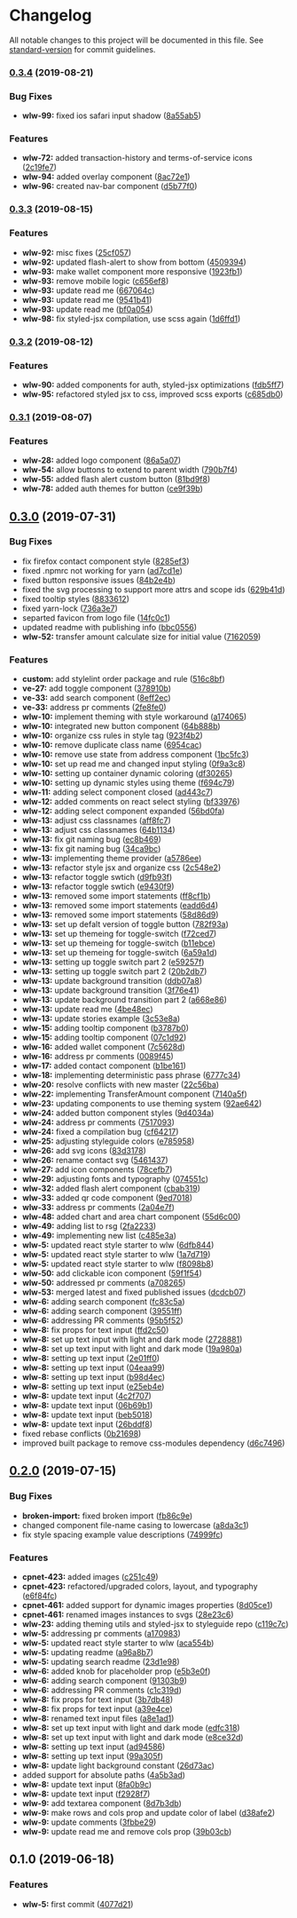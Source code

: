 # Changelog

All notable changes to this project will be documented in this file. See [standard-version](https://github.com/conventional-changelog/standard-version) for commit guidelines.

### [0.3.4](https://bitbucket.org/CodeParticle/whitelabelwallet.styleguide/compare/v0.3.3...v0.3.4) (2019-08-21)


### Bug Fixes

* **wlw-99:** fixed ios safari input shadow ([8a55ab5](https://bitbucket.org/CodeParticle/whitelabelwallet.styleguide/commits/8a55ab5))


### Features

* **wlw-72:** added transaction-history and terms-of-service icons ([2c19fe7](https://bitbucket.org/CodeParticle/whitelabelwallet.styleguide/commits/2c19fe7))
* **wlw-94:** added overlay component ([8ac72e1](https://bitbucket.org/CodeParticle/whitelabelwallet.styleguide/commits/8ac72e1))
* **wlw-96:** created nav-bar component ([d5b77f0](https://bitbucket.org/CodeParticle/whitelabelwallet.styleguide/commits/d5b77f0))



### [0.3.3](https://bitbucket.org/CodeParticle/whitelabelwallet.styleguide/compare/v0.3.2...v0.3.3) (2019-08-15)


### Features

* **wlw-92:** misc fixes ([25cf057](https://bitbucket.org/CodeParticle/whitelabelwallet.styleguide/commits/25cf057))
* **wlw-92:** updated flash-alert to show from bottom ([4509394](https://bitbucket.org/CodeParticle/whitelabelwallet.styleguide/commits/4509394))
* **wlw-93:** make wallet component more responsive ([1923fb1](https://bitbucket.org/CodeParticle/whitelabelwallet.styleguide/commits/1923fb1))
* **wlw-93:** remove mobile logic ([c656ef8](https://bitbucket.org/CodeParticle/whitelabelwallet.styleguide/commits/c656ef8))
* **wlw-93:** update read me ([667064c](https://bitbucket.org/CodeParticle/whitelabelwallet.styleguide/commits/667064c))
* **wlw-93:** update read me ([9541b41](https://bitbucket.org/CodeParticle/whitelabelwallet.styleguide/commits/9541b41))
* **wlw-93:** update read me ([bf0a054](https://bitbucket.org/CodeParticle/whitelabelwallet.styleguide/commits/bf0a054))
* **wlw-98:** fix styled-jsx compilation, use scss again ([1d6ffd1](https://bitbucket.org/CodeParticle/whitelabelwallet.styleguide/commits/1d6ffd1))



### [0.3.2](https://bitbucket.org/CodeParticle/whitelabelwallet.styleguide/compare/v0.3.1...v0.3.2) (2019-08-12)


### Features

* **wlw-90:** added components for auth, styled-jsx optimizations ([fdb5ff7](https://bitbucket.org/CodeParticle/whitelabelwallet.styleguide/commits/fdb5ff7))
* **wlw-95:** refactored styled jsx to css, improved scss exports ([c685db0](https://bitbucket.org/CodeParticle/whitelabelwallet.styleguide/commits/c685db0))



### [0.3.1](https://bitbucket.org/CodeParticle/whitelabelwallet.styleguide/compare/v0.3.0...v0.3.1) (2019-08-07)


### Features

* **wlw-28:** added logo component ([86a5a07](https://bitbucket.org/CodeParticle/whitelabelwallet.styleguide/commits/86a5a07))
* **wlw-54:** allow buttons to extend to parent width ([790b7f4](https://bitbucket.org/CodeParticle/whitelabelwallet.styleguide/commits/790b7f4))
* **wlw-55:** added flash alert custom button ([81bd9f8](https://bitbucket.org/CodeParticle/whitelabelwallet.styleguide/commits/81bd9f8))
* **wlw-78:** added auth themes for button ([ce9f39b](https://bitbucket.org/CodeParticle/whitelabelwallet.styleguide/commits/ce9f39b))



## [0.3.0](https://bitbucket.org/CodeParticle/whitelabelwallet.styleguide/compare/v0.2.0...v0.3.0) (2019-07-31)


### Bug Fixes

* fix firefox contact component style ([8285ef3](https://bitbucket.org/CodeParticle/whitelabelwallet.styleguide/commits/8285ef3))
* fixed .npmrc not working for yarn ([ad7cd1e](https://bitbucket.org/CodeParticle/whitelabelwallet.styleguide/commits/ad7cd1e))
* fixed button responsive issues ([84b2e4b](https://bitbucket.org/CodeParticle/whitelabelwallet.styleguide/commits/84b2e4b))
* fixed the svg processing to support more attrs and scope ids ([629b41d](https://bitbucket.org/CodeParticle/whitelabelwallet.styleguide/commits/629b41d))
* fixed tooltip styles ([8833612](https://bitbucket.org/CodeParticle/whitelabelwallet.styleguide/commits/8833612))
* fixed yarn-lock ([736a3e7](https://bitbucket.org/CodeParticle/whitelabelwallet.styleguide/commits/736a3e7))
* separted favicon from logo file ([14fc0c1](https://bitbucket.org/CodeParticle/whitelabelwallet.styleguide/commits/14fc0c1))
* updated readme with publishing info ([bbc0556](https://bitbucket.org/CodeParticle/whitelabelwallet.styleguide/commits/bbc0556))
* **wlw-52:** transfer amount calculate size for initial value ([7162059](https://bitbucket.org/CodeParticle/whitelabelwallet.styleguide/commits/7162059))


### Features

* **custom:** add stylelint order package and rule ([516c8bf](https://bitbucket.org/CodeParticle/whitelabelwallet.styleguide/commits/516c8bf))
* **ve-27:** add toggle component ([378910b](https://bitbucket.org/CodeParticle/whitelabelwallet.styleguide/commits/378910b))
* **ve-33:** add search component ([8eff2ec](https://bitbucket.org/CodeParticle/whitelabelwallet.styleguide/commits/8eff2ec))
* **ve-33:** address pr comments ([2fe8fe0](https://bitbucket.org/CodeParticle/whitelabelwallet.styleguide/commits/2fe8fe0))
* **wlw-10:** implement theming with style workaround ([a174065](https://bitbucket.org/CodeParticle/whitelabelwallet.styleguide/commits/a174065))
* **wlw-10:** integrated new button component ([64b888b](https://bitbucket.org/CodeParticle/whitelabelwallet.styleguide/commits/64b888b))
* **wlw-10:** organize css rules in style tag ([923f4b2](https://bitbucket.org/CodeParticle/whitelabelwallet.styleguide/commits/923f4b2))
* **wlw-10:** remove duplicate class name ([6954cac](https://bitbucket.org/CodeParticle/whitelabelwallet.styleguide/commits/6954cac))
* **wlw-10:** remove use state from address component ([1bc5fc3](https://bitbucket.org/CodeParticle/whitelabelwallet.styleguide/commits/1bc5fc3))
* **wlw-10:** set up read me and changed input styling ([0f9a3c8](https://bitbucket.org/CodeParticle/whitelabelwallet.styleguide/commits/0f9a3c8))
* **wlw-10:** setting up container dynamic coloring ([df30265](https://bitbucket.org/CodeParticle/whitelabelwallet.styleguide/commits/df30265))
* **wlw-10:** setting up dynamic styles using theme ([f694c79](https://bitbucket.org/CodeParticle/whitelabelwallet.styleguide/commits/f694c79))
* **wlw-11:** adding select component closed ([ad443c7](https://bitbucket.org/CodeParticle/whitelabelwallet.styleguide/commits/ad443c7))
* **wlw-12:** added comments on react select styling ([bf33976](https://bitbucket.org/CodeParticle/whitelabelwallet.styleguide/commits/bf33976))
* **wlw-12:** adding select component expanded ([56bd0fa](https://bitbucket.org/CodeParticle/whitelabelwallet.styleguide/commits/56bd0fa))
* **wlw-13:** adjust css classnames ([aff8fc7](https://bitbucket.org/CodeParticle/whitelabelwallet.styleguide/commits/aff8fc7))
* **wlw-13:** adjust css classnames ([64b1134](https://bitbucket.org/CodeParticle/whitelabelwallet.styleguide/commits/64b1134))
* **wlw-13:** fix git naming bug ([ec8b469](https://bitbucket.org/CodeParticle/whitelabelwallet.styleguide/commits/ec8b469))
* **wlw-13:** fix git naming bug ([34ca9bc](https://bitbucket.org/CodeParticle/whitelabelwallet.styleguide/commits/34ca9bc))
* **wlw-13:** implementing theme provider ([a5786ee](https://bitbucket.org/CodeParticle/whitelabelwallet.styleguide/commits/a5786ee))
* **wlw-13:** refactor style jsx and organize css ([2c548e2](https://bitbucket.org/CodeParticle/whitelabelwallet.styleguide/commits/2c548e2))
* **wlw-13:** refactor toggle swtich ([d9fb93f](https://bitbucket.org/CodeParticle/whitelabelwallet.styleguide/commits/d9fb93f))
* **wlw-13:** refactor toggle swtich ([e9430f9](https://bitbucket.org/CodeParticle/whitelabelwallet.styleguide/commits/e9430f9))
* **wlw-13:** removed some import statements ([ff8cf1b](https://bitbucket.org/CodeParticle/whitelabelwallet.styleguide/commits/ff8cf1b))
* **wlw-13:** removed some import statements ([eadd6d4](https://bitbucket.org/CodeParticle/whitelabelwallet.styleguide/commits/eadd6d4))
* **wlw-13:** removed some import statements ([58d86d9](https://bitbucket.org/CodeParticle/whitelabelwallet.styleguide/commits/58d86d9))
* **wlw-13:** set up defalt version of toggle button ([782f93a](https://bitbucket.org/CodeParticle/whitelabelwallet.styleguide/commits/782f93a))
* **wlw-13:** set up themeing for toggle-switch ([f72ced7](https://bitbucket.org/CodeParticle/whitelabelwallet.styleguide/commits/f72ced7))
* **wlw-13:** set up themeing for toggle-switch ([b11ebce](https://bitbucket.org/CodeParticle/whitelabelwallet.styleguide/commits/b11ebce))
* **wlw-13:** set up themeing for toggle-switch ([6a59a1d](https://bitbucket.org/CodeParticle/whitelabelwallet.styleguide/commits/6a59a1d))
* **wlw-13:** setting up toggle switch part 2 ([e59257f](https://bitbucket.org/CodeParticle/whitelabelwallet.styleguide/commits/e59257f))
* **wlw-13:** setting up toggle switch part 2 ([20b2db7](https://bitbucket.org/CodeParticle/whitelabelwallet.styleguide/commits/20b2db7))
* **wlw-13:** update background transition ([ddb07a8](https://bitbucket.org/CodeParticle/whitelabelwallet.styleguide/commits/ddb07a8))
* **wlw-13:** update background transition ([3f76e41](https://bitbucket.org/CodeParticle/whitelabelwallet.styleguide/commits/3f76e41))
* **wlw-13:** update background transition part 2 ([a668e86](https://bitbucket.org/CodeParticle/whitelabelwallet.styleguide/commits/a668e86))
* **wlw-13:** update read me ([4be48ec](https://bitbucket.org/CodeParticle/whitelabelwallet.styleguide/commits/4be48ec))
* **wlw-13:** update stories example ([3c53e8a](https://bitbucket.org/CodeParticle/whitelabelwallet.styleguide/commits/3c53e8a))
* **wlw-15:** adding tooltip component ([b3787b0](https://bitbucket.org/CodeParticle/whitelabelwallet.styleguide/commits/b3787b0))
* **wlw-15:** adding tooltip component ([07c1d92](https://bitbucket.org/CodeParticle/whitelabelwallet.styleguide/commits/07c1d92))
* **wlw-16:** added wallet component ([7c5628d](https://bitbucket.org/CodeParticle/whitelabelwallet.styleguide/commits/7c5628d))
* **wlw-16:** address pr comments ([0089f45](https://bitbucket.org/CodeParticle/whitelabelwallet.styleguide/commits/0089f45))
* **wlw-17:** added contact component ([b1be161](https://bitbucket.org/CodeParticle/whitelabelwallet.styleguide/commits/b1be161))
* **wlw-18:** implementing deterministic pass phrase ([6777c34](https://bitbucket.org/CodeParticle/whitelabelwallet.styleguide/commits/6777c34))
* **wlw-20:** resolve conflicts with new master ([22c56ba](https://bitbucket.org/CodeParticle/whitelabelwallet.styleguide/commits/22c56ba))
* **wlw-22:** implementing TransferAmount component ([7140a5f](https://bitbucket.org/CodeParticle/whitelabelwallet.styleguide/commits/7140a5f))
* **wlw-23:** updating components to use theming system ([92ae642](https://bitbucket.org/CodeParticle/whitelabelwallet.styleguide/commits/92ae642))
* **wlw-24:** added button component styles ([9d4034a](https://bitbucket.org/CodeParticle/whitelabelwallet.styleguide/commits/9d4034a))
* **wlw-24:** address pr comments ([7517093](https://bitbucket.org/CodeParticle/whitelabelwallet.styleguide/commits/7517093))
* **wlw-24:** fixed a compilation bug ([cf64217](https://bitbucket.org/CodeParticle/whitelabelwallet.styleguide/commits/cf64217))
* **wlw-25:** adjusting styleguide colors ([e785958](https://bitbucket.org/CodeParticle/whitelabelwallet.styleguide/commits/e785958))
* **wlw-26:** add svg icons ([83d3178](https://bitbucket.org/CodeParticle/whitelabelwallet.styleguide/commits/83d3178))
* **wlw-26:** rename contact svg ([5461437](https://bitbucket.org/CodeParticle/whitelabelwallet.styleguide/commits/5461437))
* **wlw-27:** add icon components ([78cefb7](https://bitbucket.org/CodeParticle/whitelabelwallet.styleguide/commits/78cefb7))
* **wlw-29:** adjusting fonts and typography ([074551c](https://bitbucket.org/CodeParticle/whitelabelwallet.styleguide/commits/074551c))
* **wlw-32:** added flash alert component ([cbab319](https://bitbucket.org/CodeParticle/whitelabelwallet.styleguide/commits/cbab319))
* **wlw-33:** added qr code component ([9ed7018](https://bitbucket.org/CodeParticle/whitelabelwallet.styleguide/commits/9ed7018))
* **wlw-33:** address pr comments ([2a04e7f](https://bitbucket.org/CodeParticle/whitelabelwallet.styleguide/commits/2a04e7f))
* **wlw-48:** added chart and area chart component ([55d6c00](https://bitbucket.org/CodeParticle/whitelabelwallet.styleguide/commits/55d6c00))
* **wlw-49:** adding list to rsg ([2fa2233](https://bitbucket.org/CodeParticle/whitelabelwallet.styleguide/commits/2fa2233))
* **wlw-49:** implementing new list ([c485e3a](https://bitbucket.org/CodeParticle/whitelabelwallet.styleguide/commits/c485e3a))
* **wlw-5:** updated react style starter to wlw ([6dfb844](https://bitbucket.org/CodeParticle/whitelabelwallet.styleguide/commits/6dfb844))
* **wlw-5:** updated react style starter to wlw ([1a7d719](https://bitbucket.org/CodeParticle/whitelabelwallet.styleguide/commits/1a7d719))
* **wlw-5:** updated react style starter to wlw ([f8098b8](https://bitbucket.org/CodeParticle/whitelabelwallet.styleguide/commits/f8098b8))
* **wlw-50:** add clickable icon component ([59f1f54](https://bitbucket.org/CodeParticle/whitelabelwallet.styleguide/commits/59f1f54))
* **wlw-50:** addressed pr comments ([a708265](https://bitbucket.org/CodeParticle/whitelabelwallet.styleguide/commits/a708265))
* **wlw-53:** merged latest and fixed published issues ([dcdcb07](https://bitbucket.org/CodeParticle/whitelabelwallet.styleguide/commits/dcdcb07))
* **wlw-6:** adding search component ([fc83c5a](https://bitbucket.org/CodeParticle/whitelabelwallet.styleguide/commits/fc83c5a))
* **wlw-6:** adding search component ([39551ff](https://bitbucket.org/CodeParticle/whitelabelwallet.styleguide/commits/39551ff))
* **wlw-6:** addressing PR comments ([95b5f52](https://bitbucket.org/CodeParticle/whitelabelwallet.styleguide/commits/95b5f52))
* **wlw-8:** fix props for text input ([ffd2c50](https://bitbucket.org/CodeParticle/whitelabelwallet.styleguide/commits/ffd2c50))
* **wlw-8:** set up text input with light and dark mode ([2728881](https://bitbucket.org/CodeParticle/whitelabelwallet.styleguide/commits/2728881))
* **wlw-8:** set up text input with light and dark mode ([19a980a](https://bitbucket.org/CodeParticle/whitelabelwallet.styleguide/commits/19a980a))
* **wlw-8:** setting up text input ([2e01ff0](https://bitbucket.org/CodeParticle/whitelabelwallet.styleguide/commits/2e01ff0))
* **wlw-8:** setting up text input ([04eaa99](https://bitbucket.org/CodeParticle/whitelabelwallet.styleguide/commits/04eaa99))
* **wlw-8:** setting up text input ([b98d4ec](https://bitbucket.org/CodeParticle/whitelabelwallet.styleguide/commits/b98d4ec))
* **wlw-8:** setting up text input ([e25eb4e](https://bitbucket.org/CodeParticle/whitelabelwallet.styleguide/commits/e25eb4e))
* **wlw-8:** update text input ([4c2f707](https://bitbucket.org/CodeParticle/whitelabelwallet.styleguide/commits/4c2f707))
* **wlw-8:** update text input ([06b69b1](https://bitbucket.org/CodeParticle/whitelabelwallet.styleguide/commits/06b69b1))
* **wlw-8:** update text input ([beb5018](https://bitbucket.org/CodeParticle/whitelabelwallet.styleguide/commits/beb5018))
* **wlw-8:** update text input ([26bddf8](https://bitbucket.org/CodeParticle/whitelabelwallet.styleguide/commits/26bddf8))
* fixed rebase conflicts ([0b21698](https://bitbucket.org/CodeParticle/whitelabelwallet.styleguide/commits/0b21698))
* improved built package to remove css-modules dependency ([d6c7496](https://bitbucket.org/CodeParticle/whitelabelwallet.styleguide/commits/d6c7496))



## [0.2.0](https://bitbucket.org/CodeParticle/white-label-wallet/compare/v0.1.0...v0.2.0) (2019-07-15)


### Bug Fixes

* **broken-import:** fixed broken import ([fb86c9e](https://bitbucket.org/CodeParticle/white-label-wallet/commits/fb86c9e))
* changed component file-name casing to lowercase ([a8da3c1](https://bitbucket.org/CodeParticle/white-label-wallet/commits/a8da3c1))
* fix style spacing example value descriptions ([74999fc](https://bitbucket.org/CodeParticle/white-label-wallet/commits/74999fc))


### Features

* **cpnet-423:** added images ([c251c49](https://bitbucket.org/CodeParticle/white-label-wallet/commits/c251c49))
* **cpnet-423:** refactored/upgraded colors, layout, and typography ([e6f84fc](https://bitbucket.org/CodeParticle/white-label-wallet/commits/e6f84fc))
* **cpnet-461:** added support for dynamic images properties ([8d05ce1](https://bitbucket.org/CodeParticle/white-label-wallet/commits/8d05ce1))
* **cpnet-461:** renamed images instances to svgs ([28e23c6](https://bitbucket.org/CodeParticle/white-label-wallet/commits/28e23c6))
* **wlw-23:** adding theming utils and styled-jsx to styleguide repo ([c119c7c](https://bitbucket.org/CodeParticle/white-label-wallet/commits/c119c7c))
* **wlw-5:** addressing pr comments ([a170983](https://bitbucket.org/CodeParticle/white-label-wallet/commits/a170983))
* **wlw-5:** updated react style starter to wlw ([aca554b](https://bitbucket.org/CodeParticle/white-label-wallet/commits/aca554b))
* **wlw-5:** updating readme ([a96a8b7](https://bitbucket.org/CodeParticle/white-label-wallet/commits/a96a8b7))
* **wlw-5:** updating search readme ([23d1e98](https://bitbucket.org/CodeParticle/white-label-wallet/commits/23d1e98))
* **wlw-6:** added knob for placeholder prop ([e5b3e0f](https://bitbucket.org/CodeParticle/white-label-wallet/commits/e5b3e0f))
* **wlw-6:** adding search component ([91303b9](https://bitbucket.org/CodeParticle/white-label-wallet/commits/91303b9))
* **wlw-6:** addressing PR comments ([c1c319d](https://bitbucket.org/CodeParticle/white-label-wallet/commits/c1c319d))
* **wlw-8:** fix props for text input ([3b7db48](https://bitbucket.org/CodeParticle/white-label-wallet/commits/3b7db48))
* **wlw-8:** fix props for text input ([a39e4ce](https://bitbucket.org/CodeParticle/white-label-wallet/commits/a39e4ce))
* **wlw-8:** renamed text input files ([a8e1ad1](https://bitbucket.org/CodeParticle/white-label-wallet/commits/a8e1ad1))
* **wlw-8:** set up text input with light and dark mode ([edfc318](https://bitbucket.org/CodeParticle/white-label-wallet/commits/edfc318))
* **wlw-8:** set up text input with light and dark mode ([e8ce32d](https://bitbucket.org/CodeParticle/white-label-wallet/commits/e8ce32d))
* **wlw-8:** setting up text input ([ad94586](https://bitbucket.org/CodeParticle/white-label-wallet/commits/ad94586))
* **wlw-8:** setting up text input ([99a305f](https://bitbucket.org/CodeParticle/white-label-wallet/commits/99a305f))
* **wlw-8:** update light background constant ([26d73ac](https://bitbucket.org/CodeParticle/white-label-wallet/commits/26d73ac))
* added support for absolute paths ([4a5b3ad](https://bitbucket.org/CodeParticle/white-label-wallet/commits/4a5b3ad))
* **wlw-8:** update text input ([8fa0b9c](https://bitbucket.org/CodeParticle/white-label-wallet/commits/8fa0b9c))
* **wlw-8:** update text input ([f2928f7](https://bitbucket.org/CodeParticle/white-label-wallet/commits/f2928f7))
* **wlw-9:** add textarea component ([8d7b3db](https://bitbucket.org/CodeParticle/white-label-wallet/commits/8d7b3db))
* **wlw-9:** make rows and cols prop and update color of label ([d38afe2](https://bitbucket.org/CodeParticle/white-label-wallet/commits/d38afe2))
* **wlw-9:** update comments ([3fbbe29](https://bitbucket.org/CodeParticle/white-label-wallet/commits/3fbbe29))
* **wlw-9:** update read me and remove cols prop ([39b03cb](https://bitbucket.org/CodeParticle/white-label-wallet/commits/39b03cb))



## 0.1.0 (2019-06-18)


### Features

* **wlw-5:** first commit ([4077d21](https://bitbucket.org/CodeParticle/whitelabelwallet.styleguide/commits/4077d21))
